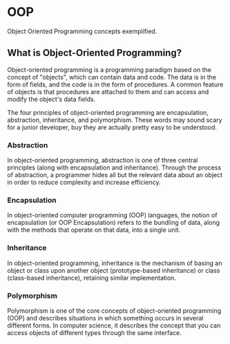 # OOP
Object Oriented Programming concepts exemplified.

## What is Object-Oriented Programming?
Object-oriented programming is a programming paradigm based on the concept of "objects", which can contain data and code. The data is in the form of fields, and the code is in the form of procedures. A common feature of objects is that procedures are attached to them and can access and modify the object's data fields.

The four principles of object-oriented programming are encapsulation, abstraction, inheritance, and polymorphism. These words may sound scary for a junior developer, buy they are actually pretty easy to be understood.

### Abstraction
In object-oriented programming, abstraction is one of three central principles (along with encapsulation and inheritance). Through the process of abstraction, a programmer hides all but the relevant data about an object in order to reduce complexity and increase efficiency.

### Encapsulation
In object-oriented computer programming (OOP) languages, the notion of encapsulation (or OOP Encapsulation) refers to the bundling of data, along with the methods that operate on that data, into a single unit.

### Inheritance
In object-oriented programming, inheritance is the mechanism of basing an object or class upon another object (prototype-based inheritance) or class (class-based inheritance), retaining similar implementation.

### Polymorphism
Polymorphism is one of the core concepts of object-oriented programming (OOP) and describes situations in which something occurs in several different forms. In computer science, it describes the concept that you can access objects of different types through the same interface.
